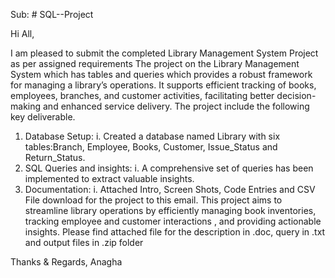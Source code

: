 Sub: # SQL--Project

Hi All,

I am pleased to submit the completed Library Management System Project as per assigned requirements
The project on the Library Management System which has tables and queries which provides a robust framework for managing a library’s operations. It supports efficient tracking of books, employees, branches, and customer activities, facilitating better decision-making and enhanced service delivery.
The project include the following key deliverable.
1.	Database Setup:
i.	Created a database named Library with six tables:Branch, Employee, Books, Customer, Issue_Status and Return_Status.
2.	SQL Queries and insights:
i.	A comprehensive set of queries has been implemented to extract valuable insights.
3.	Documentation:
i.	Attached Intro, Screen Shots, Code Entries and CSV File download for the project to this email.
This project aims to streamline library operations by efficiently managing book inventories, tracking employee and customer interactions , and providing actionable insights.
Please find attached file for the description in .doc, query in .txt and output files in .zip folder

Thanks & Regards,
Anagha

